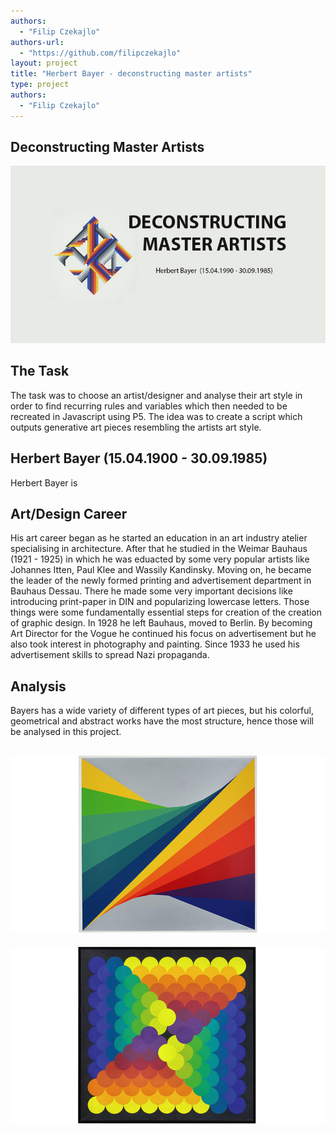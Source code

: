 ```yaml
--- 
authors: 
  - "Filip Czekajlo"
authors-url: 
  - "https://github.com/filipczekajlo"
layout: project
title: "Herbert Bayer - deconstructing master artists"
type: project
authors:
  - "Filip Czekajlo"  
---
```

## Deconstructing Master Artists
![](./splash.png)

## The Task
The task was to choose an artist/designer and analyse their art style in order to find recurring rules and variables which then needed to be recreated in Javascript using P5. The idea was to create a script which outputs generative art pieces resembling the artists art style.

## Herbert Bayer (15.04.1900 - 30.09.1985)
Herbert Bayer is 

## Art/Design Career
His art career began as he started an education in an art industry atelier specialising in architecture. After that he studied in the Weimar Bauhaus (1921 - 1925) in which he was eduacted by some very popular artists like Johannes Itten, Paul Klee and Wassily Kandinsky. Moving on, he became the leader of the newly formed printing and advertisement department in Bauhaus Dessau. There he made some very important decisions like introducing print-paper in DIN and popularizing lowercase letters. Those things were some fundamentally essential steps for creation of the creation of graphic design. In 1928 he left Bauhaus, moved to Berlin. By becoming Art Director for the Vogue he continued his focus on advertisement but he also took interest in photography and painting. Since 1933 he used his advertisement skills to spread Nazi propaganda.


## Analysis
Bayers has a wide variety of different types of art pieces, but his colorful, geometrical and abstract works have the most structure, hence those will be analysed in this project. 


![](./assets/images/ct-splash.png)  
-------------------------------------------
![](./assets/images/sc3-splash.png)  

